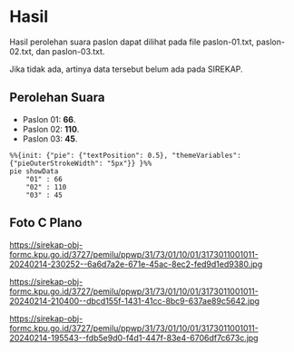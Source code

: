 # Hasil

Hasil perolehan suara paslon dapat dilihat pada file paslon-01.txt, paslon-02.txt, dan paslon-03.txt.

Jika tidak ada, artinya data tersebut belum ada pada SIREKAP.

## Perolehan Suara

 * Paslon 01: **66**.
 * Paslon 02: **110**.
 * Paslon 03: **45**.

```mermaid
%%{init: {"pie": {"textPosition": 0.5}, "themeVariables": {"pieOuterStrokeWidth": "5px"}} }%%
pie showData
    "01" : 66
    "02" : 110
    "03" : 45
```
## Foto C Plano

https://sirekap-obj-formc.kpu.go.id/3727/pemilu/ppwp/31/73/01/10/01/3173011001011-20240214-230252--6a6d7a2e-671e-45ac-8ec2-fed9d1ed9380.jpg

https://sirekap-obj-formc.kpu.go.id/3727/pemilu/ppwp/31/73/01/10/01/3173011001011-20240214-210400--dbcd155f-1431-41cc-8bc9-637ae89c5642.jpg

https://sirekap-obj-formc.kpu.go.id/3727/pemilu/ppwp/31/73/01/10/01/3173011001011-20240214-195543--fdb5e9d0-f4d1-447f-83e4-6706df7c673c.jpg
